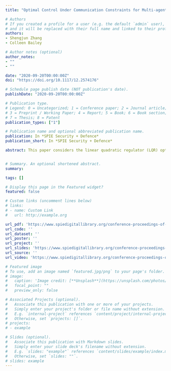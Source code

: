 ```yaml
---
title: "Optimal Control Under Communication Constraints for Multi-agent Unmanned Vehicles"

# Authors
# If you created a profile for a user (e.g. the default `admin` user), write the username (folder name) here 
# and it will be replaced with their full name and linked to their profile.
authors:
- Shengjun Zhang
- Colleen Bailey

# Author notes (optional)
author_notes:
- ""
- ""

date: "2020-09-20T00:00:00Z"
doi: "https://doi.org/10.1117/12.2574176"

# Schedule page publish date (NOT publication's date).
publishDate: "2020-09-20T00:00:00Z"

# Publication type.
# Legend: 0 = Uncategorized; 1 = Conference paper; 2 = Journal article;
# 3 = Preprint / Working Paper; 4 = Report; 5 = Book; 6 = Book section;
# 7 = Thesis; 8 = Patent
publication_types: ["1"]

# Publication name and optional abbreviated publication name.
publication: In *SPIE Security + Defence*
publication_short: In *SPIE Security + Defence*

abstract: This paper considers the linear quadratic regulator (LQR) optimal control problem of multi-agent unmanned vehicle systems under communication constraints with packet drops. The problem is formulated into a distributed optimization problem of minimizing a global cost function through the sum of local cost functions by using local information exchange. By utilizing a newly developed optimization technique, we propose a novel algorithm to solve the distributed LQR problem in a first order (gradient descent based) manner. Moreover, we adopt the key idea of virtualizing an extra node for each agent to store information from the previous step and create a fully distributed optimization algorithm. Extensive simulations demonstrate the efficacy and robustness of the proposed solution.


# Summary. An optional shortened abstract.
summary:

tags: []

# Display this page in the Featured widget?
featured: false

# Custom links (uncomment lines below)
# links:
# - name: Custom Link
#   url: http://example.org

url_pdf: 'https://www.spiedigitallibrary.org/conference-proceedings-of-spie/11543/115430J/Optimal-control-under-communication-constraints-for-multi-agent-unmanned-vehicles/10.1117/12.2574176.short?SSO=1'
url_code: ''
url_dataset: ''
url_poster: ''
url_project: ''
url_slides: 'https://www.spiedigitallibrary.org/conference-proceedings-of-spie/11543/115430J/Optimal-control-under-communication-constraints-for-multi-agent-unmanned-vehicles/10.1117/12.2574176.short?SSO=1'
url_source: ''
url_video: 'https://www.spiedigitallibrary.org/conference-proceedings-of-spie/11543/115430J/Optimal-control-under-communication-constraints-for-multi-agent-unmanned-vehicles/10.1117/12.2574176.short?SSO=1'

# Featured image
# To use, add an image named `featured.jpg/png` to your page's folder. 
# image:
#   caption: 'Image credit: [**Unsplash**](https://unsplash.com/photos/pLCdAaMFLTE)'
#   focal_point: ""
#   preview_only: false

# Associated Projects (optional).
#   Associate this publication with one or more of your projects.
#   Simply enter your project's folder or file name without extension.
#   E.g. `internal-project` references `content/project/internal-project/index.md`.
#   Otherwise, set `projects: []`.
# projects:
# - example

# Slides (optional).
#   Associate this publication with Markdown slides.
#   Simply enter your slide deck's filename without extension.
#   E.g. `slides: "example"` references `content/slides/example/index.md`.
#   Otherwise, set `slides: ""`.
# slides: example
---
```


<!-- {{% callout note %}}
Click the *Cite* button above to demo the feature to enable visitors to import publication metadata into their reference management software.
{{% /callout %}}

{{% callout note %}}
Create your slides in Markdown - click the *Slides* button to check out the example.
{{% /callout %}}

Supplementary notes can be added here, including [code, math, and images](https://wowchemy.com/docs/writing-markdown-latex/). -->
